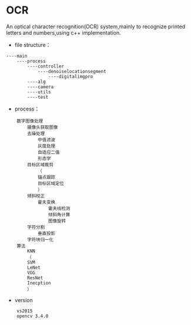 # OCR
An optical character recognition(OCR) system,mainly to recognize printed letters and numbers,using c++ implementation.

* file structure：
```
----main
    ----process
        ----controller
            ----denoiselocationsegment
                ----digitalimgpro
        ----alg
        ----camera
        ----utils
        ----test
```

* process：
```
    数字图像处理
        摄像头获取图像
        去噪处理
            中值滤波
            灰度处理
            自适应二值
            形态学
        目标区域裁剪
            （
            锚点跟踪
            目标区域定位
            ）
        倾斜校正
            霍夫变换
                霍夫线检测
                倾斜角计算
                图像旋转
        字符分割
            垂直投影
        字符块归一化
    算法
        KNN
        （
        SVM
        LeNet
        VGG
        ResNet
        Inecption
        ）
```

* version
```
    vs2015
    opencv 3.4.0
```